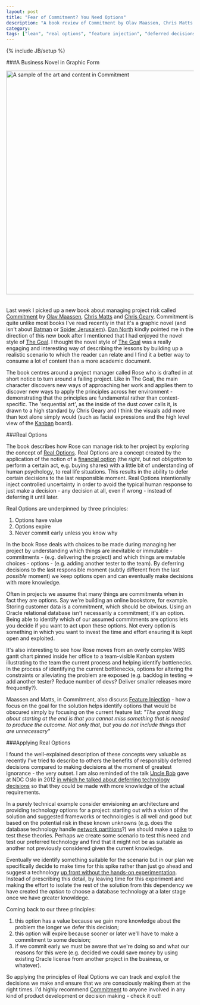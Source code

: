 ```yaml
---
layout: post
title: "Fear of Commitment? You Need Options"
description: "A book review of Commitment by Olav Maassen, Chris Matts and Chris Geary, a business novel about managing project risk"
category: 
tags: ["lean", "real options", "feature injection", "deferred decisions", "project management"]
---
```

{% include JB/setup %}

###A Business Novel in Graphic Form

<a href="../../../../assets/images/20130612_commitment_real_options.jpg"><img src="../../../../assets/images/20130612_commitment_real_options.jpg" alt="A sample of the art and content in Commitment" title="A sample of the art and content in Commitment" height="600" width="600" style="margin-bottom: 20px;" /></a>  
  

Last week I picked up a new book about managing project risk called [Commitment](http://commitment-thebook.com) by [Olav Maassen](http://twitter.com/OlavMaassen), [Chris Matts](http://twitter.com/PapaChrisMatts) and [Chris Geary](http://twitter.com/ChrisAGeary). Commitment is quite unlike most books I've read recently in that it's a graphic novel (and isn't about [Batman](http://en.wikipedia.org/wiki/The_Dark_Knight_Returns) or [Spider Jerusalem](http://en.wikipedia.org/wiki/Transmetropolitan)). [Dan North](http://www.twitter.com/tastapod) kindly pointed me in the direction of this new book after I mentioned that I had enjoyed the novel style of [The Goal](http://en.wikipedia.org/wiki/The_Goal). I thought the novel style of [The Goal](http://www.amazon.co.uk/Goal-Process-Ongoing-Improvement-ebook/dp/B002LHRM2O) was a really engaging and interesting way of describing the lessons by building up a realistic scenario to which the reader can relate and I find it a better way to consume a lot of content than a more academic document.

The book centres around a project manager called Rose who is drafted in at short notice to turn around a failing project. Like in The Goal, the main character discovers new ways of approaching her work and applies them to discover new ways to apply the principles across her environment - demonstrating that the principles are fundamental rather than context-specific. The 'sequential art', as the inside of the dust cover calls it, is drawn to a high standard by Chris Geary and I think the visuals add more than text alone simply would (such as facial expressions and the high level view of the [Kanban][1] board).

###Real Options

The book describes how Rose can manage risk to her project by exploring the concept of [Real Options](http://www.infoq.com/articles/real-options-enhance-agility). Real Options are a concept created by the application of the notion of a [financial option][2] (the *right*, but not *obligation* to perform a certain act, e.g. buying shares) with a little bit of understanding of human psychology, to real life situations. This results in the ability to defer certain decisions to the last responsible moment. Real Options intentionally inject controlled uncertainty in order to avoid the typical human response to just make a decision - any decision at all, even if wrong - instead of deferring it until later.

Real Options are underpinned by three principles:
1. Options have value
2. Options expire
3. Never commit early unless you know why

In the book Rose deals with choices to be made during managing her project by understanding which things are inevitable or immutable - commitments - (e.g. delivering the project) and which things are mutable choices - options - (e.g. adding another tester to the team). By deferring decisions to the last responsible moment (subtly different from the last *possible* moment) we keep options open and can eventually make decisions with more knowledge.

Often in projects we assume that many things are commitments when in fact they are options. Say we're building an online bookstore, for example. Storing customer data is a commitment, which should be obvious. Using an Oracle relational database isn't necessarily a commitment; it's an option. Being able to identify which of our assumed commitments are options lets you decide if you want to act upon these options. Not every option is something in which you want to invest the time and effort ensuring it is kept open and exploited.

It's also interesting to see how Rose moves from an overly complex WBS gantt chart pinned inside her office to a team-visible Kanban system illustrating to the team the current process and helping identify bottlenecks. In the process of identifying the current bottlenecks, options for altering the constraints or alleviating the problem are exposed (e.g. backlog in testing -> add another tester? Reduce number of devs? Deliver smaller releases more frequently?).

Maassen and Matts, in Commitment, also discuss [Feature Injection](http://www.infoq.com/articles/feature-injection-success) - how a focus on the goal for the solution helps identify options that would be obscured simply by focusing on the current feature list: *"The great thing about starting at the end is that you cannot miss something that is needed to produce the outcome. Not only that, but you do not include things that are unnecessary"*

###Applying Real Options

I found the well-explained description of these concepts very valuable as recently I've tried to describe to others the benefits of responsibly deferred decisions compared to making decisions at the moment of greatest ignorance - the very outset. I am also reminded of the talk [Uncle Bob](http://cleancoders.com) gave at NDC Oslo in 2012 [in which he talked about deferring technology decisions](http://vimeo.com/43612849) so that they could be made with more knowledge of the actual requirements. 

In a purely technical example consider envisioning an architecture and providing technology options for a project: starting out with a vision of the solution and suggested frameworks or technologies is all well and good but based on the potential risk in these known unknowns (e.g. does the database technology handle [network partitions](http://aphyr.com/posts/284-call-me-maybe-mongodb)?) we should make a [spike](http://www.extremeprogramming.org/rules/spike.html) to test these theories. Perhaps we create some scenario to test this need and test our preferred technology and find that it might not be as suitable as another not previously considered given the current knowledge. 

Eventually we identify something suitable for the scenario but in our plan we specifically decide to make time for this spike rather than just go ahead and suggest a technology [up front without the hands-on experimentation](http://www.igloocoder.com/2271/ivory-tower-architect). Instead of prescribing this detail, by leaving time for this experiment and making the effort to isolate the rest of the solution from this dependency we have created the *option* to choose a database technology at a later stage once we have greater knowldege.

Coming back to our three principles:

1. this option has a value because we gain more knowledge about the problem the longer we defer this decision; 
2. this option will expire because sooner or later we'll have to make a commitment to some decision;
3. if we commit early we must be aware that we're doing so and what our reasons for this were (e.g. decided we could save money by using existing Oracle license from another project in the business, or whatever).

So applying the principles of Real Options we can track and exploit the decisions we make and ensure that we are consciously making them at the right times. I'd highly recommend [Commitment](http://commitment-thebook.com/products/commitment-the-book) to anyone involved in any kind of product development or decision making - check it out!


[1]: http://en.wikipedia.org/wiki/Kanban_(development)
[2]: http://en.wikipedia.org/wiki/Option_(finance)